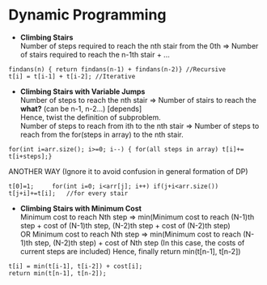 # Dynamic Programming

- **Climbing Stairs**  
Number of steps required to reach the nth stair from the 0th => Number of stairs required to reach the n-1th stair + ...  
```
findans(n) { return findans(n-1) + findans(n-2)} //Recursive
t[i] = t[i-1] + t[i-2]; //Iterative
```

- **Climbing Stairs with Variable Jumps**  
Number of steps to reach the nth stair => Number of stairs to reach the **what?** (can be n-1, n-2...) [depends]  
Hence, twist the definition of subproblem.  
Number of steps to reach from ith to the nth stair => Number of steps to reach from the for(steps in array) to the nth stair.  
```
for(int i=arr.size(); i>=0; i--) { for(all steps in array) t[i]+= t[i+steps];}
```

ANOTHER WAY (Ignore it to avoid confusion in general formation of DP)  
```
t[0]=1;     for(int i=0; i<arr[j]; i++) if(j+i<arr.size()) t[j+i]+=t[i];   //for every stair
```

- **Climbing Stairs with Minimum Cost**  
Minimum cost to reach Nth step => min(Minimum cost to reach (N-1)th step + cost of (N-1)th step, (N-2)th step + cost of (N-2)th step)  
OR
Minimum cost to reach Nth step => min(Minimum cost to reach (N-1)th step, (N-2)th step) + cost of Nth step (In this case, the costs of current steps are included) Hence, finally return min(t[n-1], t[n-2])    
```
t[i] = min(t[i-1], t[i-2]) + cost[i];
return min(t[n-1], t[n-2]);
```

